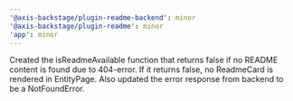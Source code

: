 ```yaml
---
'@axis-backstage/plugin-readme-backend': minor
'@axis-backstage/plugin-readme': minor
'app': minor
---
```


Created the isReadmeAvailable function that returns false if no README content is found due to 404-error. If it returns false, no ReadmeCard is rendered in EntityPage. Also updated the error response from backend to be a NotFoundError.
